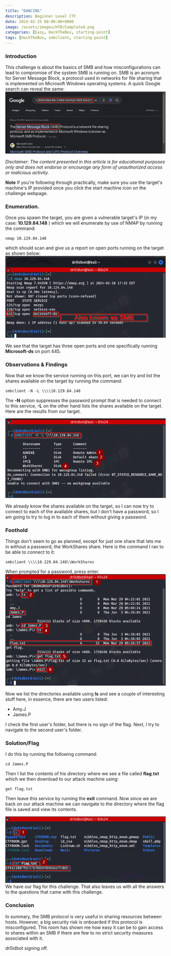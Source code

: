 ```yaml
---
title: "DANCING"
description: Beginner Level CTF
date: 2024-02-25 00:00:00+0000
image: /assets/images/HTB/Completed.png
categories: [Easy, HackTheBox, starting-point]  
tags: [HackTheBox, smbclient, starting-point]
---
```


### Introduction
This challenge is about the basics of SMB and how misconfigurations can lead to compromise of the system SMB is running on. SMB is an acronym for Server Message Block, a protocol used in networks for file sharing that is implemented on Microsoft Windows operating systems. A quick Google search can reveal the same: 
![google_search](/assets/images/HTB/Q1.png) 

_Disclaimer: The content presented in this article is for educational purposes only and does not endorse or encourage any form of unauthorized access or malicious activity._

**Note** If you're following through practically, make sure you use the target's machine's IP provided once you click the start machine icon on the challenge webpage.

### Enumeration.
Once you spawn the target, you are given a vulnerable target's IP (in my case: **10.129.84.148** ) which we will enumerate by use of NMAP by running the command: 
```
nmap 10.129.84.148

```
which should scan and give us a report on open ports running on the target as shown below:
![nmap_results](/assets/images/HTB/Q2.png)

We see that the target has three open ports and one specifically running **Microsoft-ds** on port 445.

### Observations & Findings
Now that we know the service running on this port, we can try and list the shares available on the target by running the command: 

```
smbclient -N -L \\\\10.129.84.148

```
The **-N** option suppresses the password prompt that is needed to connect to this service, **-L** on the other hand lists the shares available on the target. Here are the results from our target.

![smb_shares](/assets/images/HTB/Q3,4.png) 

We already know the shares available on the target, so I can now try to connect to each of the available shares, but I don't have a password, so I am going to try to log in to each of them without giving a password. 

### Foothold
Things don't seem to go as planned, except for just one share that lets me in without a password, the WorkShares share. Here is the command I ran to be able to connect to it:

```
smbclient \\\\10.129.84.148\\WorkShares

```
When prompted for a password, press enter. 
![smb_shares](/assets/images/HTB/Q6.png) 

Now we list the directories available using **ls** and see a couple of interesting stuff here, in essence, there are two users listed:
* Amy.J
* James.P

I check the first user's folder, but there is no sign of the flag. Next, I try to navigate to the second user's folder.

### Solution/Flag
I do this by running the following command:
```
cd James.P

``` 
Then I list the contents of his directory where we see a file called **flag.txt** which we then download to our attack machine using:
```
get flag.txt
```
Then leave this service by running the **exit** command.
Now since we are back on our attack machine we can navigate to the directory where the flag file is saved and view its contents.

![flag](/assets/images/HTB/Flag.png) 
We have our flag for this challenge. That also leaves us with all the answers  to the questions that came with this challenge.

### Conclusion
In summary, the SMB protocol is very useful in sharing resources between hosts. However, a big security risk is onboarded if this protocol is misconfigured. This room has shown me how easy it can be to gain access to shares within an SMB if there are few to no strict security measures associated with it.

dr0idbot signing off.
